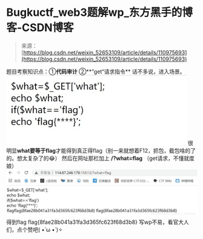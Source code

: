 <!--yml
category: 未分类
date: 2022-04-26 14:34:30
-->

# Bugkuctf_web3题解wp_东方黑手的博客-CSDN博客

> 来源：[https://blog.csdn.net/weixin_52653109/article/details/110975693](https://blog.csdn.net/weixin_52653109/article/details/110975693)

题目考察知识点：①**代码审计** ②**”get“请求指令**
话不多说，进入场景。
![在这里插入图片描述](img/79c1a5aacf12735c5ab1a586393e681f.png)
很明显**what要等于flag**才能得到真正得flag（别一来就想着F12，抓包，截包啥的了的。想太复杂了的😂）
然后在网址那栏加上 **/?what=flag** （get请求，不懂就度娘）
![在这里插入图片描述](img/347c3f63e39c7eb0bea729acbe9597a8.png)
得到flag
flag{8fae28b041a31fa3d365fc623f68d3b8}
写wp不易，看官大人们，点个赞吧( •̀ ω •́ )✧